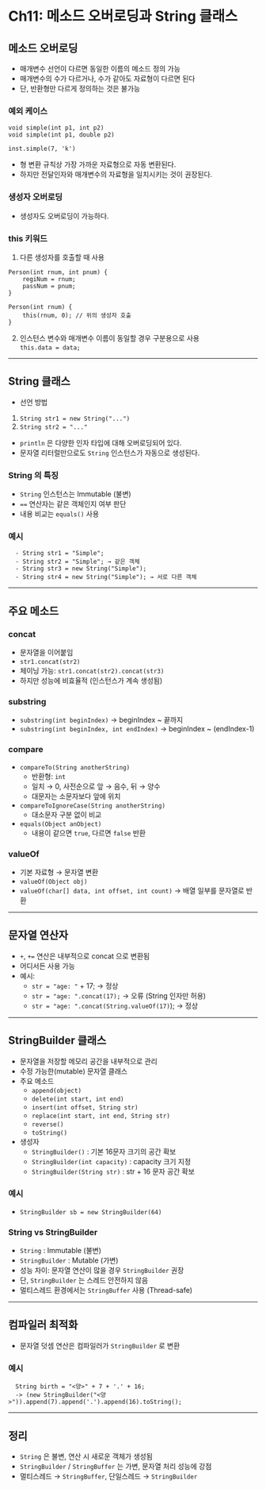 # Ch11: 메소드 오버로딩과 String 클래스

## 메소드 오버로딩
- 매개변수 선언이 다르면 동일한 이름의 메소드 정의 가능
- 매개변수의 수가 다르거나, 수가 같아도 자료형이 다르면 된다
- 단, 반환형만 다르게 정의하는 것은 불가능

### 예외 케이스
```
void simple(int p1, int p2)  
void simple(int p1, double p2)  

inst.simple(7, 'k')  
```
- 형 변환 규칙상 가장 가까운 자료형으로 자동 변환된다.  
- 하지만 전달인자와 매개변수의 자료형을 일치시키는 것이 권장된다.

### 생성자 오버로딩
- 생성자도 오버로딩이 가능하다.

### this 키워드
1. 다른 생성자를 호출할 때 사용
```
Person(int rnum, int pnum) {  
    regiNum = rnum;  
    passNum = pnum;  
}  

Person(int rnum) {  
    this(rnum, 0); // 위의 생성자 호출  
}  
```
2. 인스턴스 변수와 매개변수 이름이 동일할 경우 구분용으로 사용  
   `this.data = data;`

---

## String 클래스
- 선언 방법  
1. `String str1 = new String("...")`  
2. `String str2 = "..."  `

- `println` 은 다양한 인자 타입에 대해 오버로딩되어 있다.  
- 문자열 리터럴만으로도 `String` 인스턴스가 자동으로 생성된다.  

### String 의 특징
- `String` 인스턴스는 Immutable (불변)  
- `==` 연산자는 같은 객체인지 여부 판단  
- 내용 비교는 `equals()` 사용
### 예시
```
  - String str1 = "Simple";  
  - String str2 = "Simple"; → 같은 객체  
  - String str3 = new String("Simple");  
  - String str4 = new String("Simple"); → 서로 다른 객체  
```
---

## 주요 메소드

### concat
- 문자열을 이어붙임
- `str1.concat(str2)`
- 체이닝 가능: `str1.concat(str2).concat(str3)`
- 하지만 성능에 비효율적 (인스턴스가 계속 생성됨)

### substring
- `substring(int beginIndex)` → beginIndex ~ 끝까지
- `substring(int beginIndex, int endIndex)` → beginIndex ~ (endIndex-1)

### compare
- `compareTo(String anotherString)`
  - 반환형: `int`
  - 일치 → 0, 사전순으로 앞 → 음수, 뒤 → 양수
  - 대문자는 소문자보다 앞에 위치
- `compareToIgnoreCase(String anotherString)`
  - 대소문자 구분 없이 비교
- `equals(Object anObject)`
  - 내용이 같으면 `true`, 다르면 `false` 반환

### valueOf
- 기본 자료형 → 문자열 변환
- `valueOf(Object obj)`  
- `valueOf(char[] data, int offset, int count)` → 배열 일부를 문자열로 반환

---

## 문자열 연산자
- `+`, `+=` 연산은 내부적으로 concat 으로 변환됨
- 어디서든 사용 가능
- 예시:  
  - `str = "age: "` + 17; → 정상  
  - `str = "age: ".concat(17);` → 오류 (String 인자만 허용)  
  - `str = "age: ".concat(String.valueOf(17)`); → 정상  

---

## StringBuilder 클래스
- 문자열을 저장할 메모리 공간을 내부적으로 관리
- 수정 가능한(mutable) 문자열 클래스
- 주요 메소드
  - `append(object)`
  - `delete(int start, int end)`
  - `insert(int offset, String str)`
  - `replace(int start, int end, String str)`
  - `reverse()`
  - `toString()`
- 생성자
  - `StringBuilder()` : 기본 16문자 크기의 공간 확보
  - `StringBuilder(int capacity)` : capacity 크기 지정
  - `StringBuilder(String str)` : str + 16 문자 공간 확보
### 예시  
  - `StringBuilder sb = new StringBuilder(64)`

### String vs StringBuilder
- `String` : Immutable (불변)  
- `StringBuilder` : Mutable (가변)  
- 성능 차이: 문자열 연산이 많을 경우 `StringBuilder` 권장  
- 단, `StringBuilder` 는 스레드 안전하지 않음  
- 멀티스레드 환경에서는 `StringBuffer` 사용 (Thread-safe)

---

## 컴파일러 최적화
- 문자열 덧셈 연산은 컴파일러가 `StringBuilder` 로 변환
### 예시
```
  String birth = "<양>" + 7 + '.' + 16;  
  -> (new StringBuilder("<양>")).append(7).append('.').append(16).toString();
```
---

## 정리
- `String` 은 불변, 연산 시 새로운 객체가 생성됨  
- `StringBuilder` / `StringBuffer` 는 가변, 문자열 처리 성능에 강점  
- 멀티스레드 → `StringBuffer`, 단일스레드 → `StringBuilder`
